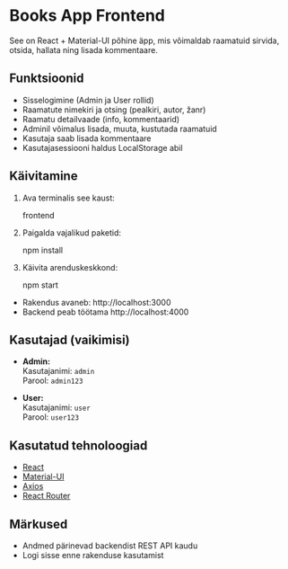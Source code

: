 # Books App Frontend

See on React + Material-UI põhine äpp, mis võimaldab raamatuid sirvida, otsida, hallata ning lisada kommentaare.

## Funktsioonid

- Sisselogimine (Admin ja User rollid)
- Raamatute nimekiri ja otsing (pealkiri, autor, žanr)
- Raamatu detailvaade (info, kommentaarid)
- Adminil võimalus lisada, muuta, kustutada raamatuid
- Kasutaja saab lisada kommentaare
- Kasutajasessiooni haldus LocalStorage abil

## Käivitamine

1. Ava terminalis see kaust:
    
    frontend
    

2. Paigalda vajalikud paketid:
    
    npm install
    

3. Käivita arenduskeskkond:
    
    npm start
    

- Rakendus avaneb: http://localhost:3000
- Backend peab töötama http://localhost:4000

## Kasutajad (vaikimisi)

- **Admin:**  
  Kasutajanimi: `admin`  
  Parool: `admin123`

- **User:**  
  Kasutajanimi: `user`  
  Parool: `user123`

## Kasutatud tehnoloogiad

- [React](https://react.dev/)
- [Material-UI](https://mui.com/)
- [Axios](https://axios-http.com/)
- [React Router](https://reactrouter.com/)

## Märkused

- Andmed pärinevad backendist REST API kaudu
- Logi sisse enne rakenduse kasutamist
